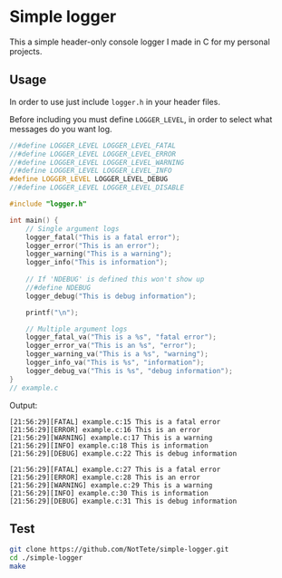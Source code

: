 # Simple logger
This a simple header-only console logger I made in C for my personal projects.



## Usage
In order to use just include `logger.h` in your header files. 

Before including you must define `LOGGER_LEVEL`, in order to select what messages do you want log.
```c
//#define LOGGER_LEVEL LOGGER_LEVEL_FATAL
//#define LOGGER_LEVEL LOGGER_LEVEL_ERROR
//#define LOGGER_LEVEL LOGGER_LEVEL_WARNING
//#define LOGGER_LEVEL LOGGER_LEVEL_INFO
#define LOGGER_LEVEL LOGGER_LEVEL_DEBUG
//#define LOGGER_LEVEL LOGGER_LEVEL_DISABLE

#include "logger.h"

int main() {
    // Single argument logs
    logger_fatal("This is a fatal error");
    logger_error("This is an error");
    logger_warning("This is a warning");
    logger_info("This is information");
    
    // If 'NDEBUG' is defined this won't show up
    //#define NDEBUG
    logger_debug("This is debug information");

    printf("\n");

    // Multiple argument logs
    logger_fatal_va("This is a %s", "fatal error");
    logger_error_va("This is an %s", "error");
    logger_warning_va("This is a %s", "warning");
    logger_info_va("This is %s", "information");
    logger_debug_va("This is %s", "debug information");
}
// example.c
``` 
Output:
```
[21:56:29][FATAL] example.c:15 This is a fatal error
[21:56:29][ERROR] example.c:16 This is an error
[21:56:29][WARNING] example.c:17 This is a warning
[21:56:29][INFO] example.c:18 This is information
[21:56:29][DEBUG] example.c:22 This is debug information

[21:56:29][FATAL] example.c:27 This is a fatal error
[21:56:29][ERROR] example.c:28 This is an error
[21:56:29][WARNING] example.c:29 This is a warning
[21:56:29][INFO] example.c:30 This is information
[21:56:29][DEBUG] example.c:31 This is debug information
```
## Test
```bash
git clone https://github.com/NotTete/simple-logger.git
cd ./simple-logger
make
```
